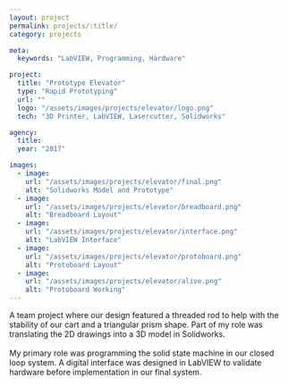 ```yaml
---
layout: project
permalink: projects/:title/
category: projects

meta:
  keywords: "LabVIEW, Programming, Hardware"

project:
  title: "Prototype Elevator"
  type: "Rapid Prototyping"
  url: ""
  logo: "/assets/images/projects/elevator/logo.png"
  tech: "3D Printer, LabVIEW, Lasercutter, Solidworks"

agency:
  title: 
  year: "2017"

images:
  - image:
    url: "/assets/images/projects/elevator/final.png"
    alt: "Solidworks Model and Prototype"
  - image:
    url: "/assets/images/projects/elevator/breadboard.png"
    alt: "Breadboard Layout"
  - image:
    url: "/assets/images/projects/elevator/interface.png"
    alt: "LabVIEW Interface"
  - image:
    url: "/assets/images/projects/elevator/protoboard.png"
    alt: "Protoboard Layout"
  - image:
    url: "/assets/images/projects/elevator/alive.png"
    alt: "Protoboard Working"
---
```

<p>
A team project where our design featured a threaded rod to help with the stability of our cart and a triangular prism shape. Part of my role was translating the 2D drawings into a 3D model in Solidworks. <br><br>
My primary role was programming the solid state machine in our closed loop system. A digital interface was designed in LabVIEW to validate hardware before implementation in our final system.
</p>